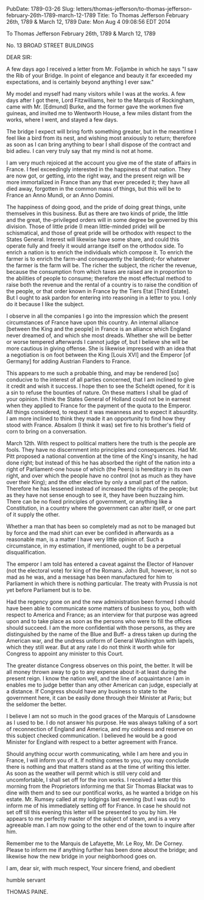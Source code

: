 PubDate: 1789-03-26
Slug: letters/thomas-jefferson/to-thomas-jefferson-february-26th-1789-march-12-1789
Title: To Thomas Jefferson February 26th, 1789 & March 12, 1789
Date: Mon Aug  4 09:08:56 EDT 2014

   To Thomas Jefferson February 26th, 1789 & March 12, 1789

   No. 13 BROAD STREET BUILDINGS

   DEAR SIR:

   A few days ago I received a letter from Mr. Foljambe in which he says "I
   saw the Rib of your Bridge. In point of elegance and beauty it far
   exceeded my expectations, and is certainly beyond anything I ever saw."

   My model and myself had many visitors while I was at the works. A few days
   after I got there, Lord Fitzwilliams, heir to the Marquis of Rockingham,
   came with Mr. [Edmund] Burke, and the former gave the workmen five
   guineas, and invited me to Wentworth House, a few miles distant from the
   works, where I went, and stayed a few days.

   The bridge I expect will bring forth something greater, but in the
   meantime I feel like a bird from its nest, and wishing most anxiously to
   return; therefore as soon as I can bring anything to bear I shall dispose
   of the contract and bid adieu. I can very truly say that my mind is not at
   home.

   I am very much rejoiced at the account you give me of the state of affairs
   in France. I feel exceedingly interested in the happiness of that nation.
   They are now got, or getting, into the right way, and the present reign
   will be more immortalized in France than any that ever preceded it; they
   have all died away, forgotten in the common mass of things, but this will
   be to France an Anno Mundi, or an Anno Domini.

   The happiness of doing good, and the pride of doing great things, unite
   themselves in this business. But as there are two kinds of pride, the
   little and the great, the-privileged orders will in some degree be
   governed by this division. Those of little pride (I mean little-minded
   pride) will be schismatical, and those of great pride will be orthodox
   with respect to the States General. Interest will likewise have some
   share, and could this operate fully and freely it would arrange itself on
   the orthodox side. To enrich a nation is to enrich the individuals which
   compose it. To enrich the farmer is to enrich the farm-and consequently
   the landlord;-for whatever the farmer is the farm will be. The richer the
   subject, the richer the revenue, because the consumption from which taxes
   are raised are in proportion to the abilities of people to consume;
   therefore the most effectual method to raise both the revenue and the
   rental of a country is to raise the condition of the people, or that order
   known in France by the Tiers Etat [Third Estate]. But I ought to ask
   pardon for entering into reasoning in a letter to you. I only do it
   because I like the subject.

   I observe in all the companies I go into the impression which the present
   circumstances of France have upon this country. An internal alliance
   [between the King and the people] in France is an alliance which England
   never dreamed of, and which she most dreads. Whether she will be better or
   worse tempered afterwards I cannot judge of, but I believe she will be
   more cautious in giving offense. She is likewise impressed with an idea
   that a negotiation is on foot between the King [Louis XVI] and the Emperor
   [of Germany] for adding Austrian Flanders to France.

   This appears to me such a probable thing, and may be rendered [so]
   conducive to the interest of all parties concerned, that I am inclined to
   give it credit and wish it success. I hope then to see the Scheldt opened,
   for it is a sin to refuse the bounties of nature. On these matters I shall
   be glad of your opinion. I think the States General of Holland could not
   be in earnest when they applied to France for the payment of the quota to
   the Emperor. All things considered, to request it was meanness and to
   expect it absurdity. I am more inclined to think they made it an
   opportunity to find how they stood with France. Absalom (I think it was)
   set fire to his brother's field of corn to bring on a conversation.

   March 12th. With respect to political matters here the truth is the people
   are fools. They have no discernment into principles and consequences. Had
   Mr. Pitt proposed a national convention at the time of the King's
   insanity, he had done right; but instead of this he has absorbed the right
   of the nation into a right of Parliament-one house of which (the Peers) is
   hereditary in its own right, and over which the people have no control
   (not as much as they have over their King); and the other elective by only
   a small part of the nation. Therefore he has lessened instead of increased
   the rights of the people; but as they have not sense enough to see it,
   they have been huzzaing him. There can be no fixed principles of
   government, or anything like a Constitution, in a country where the
   government can alter itself, or one part of it supply the other.

   Whether a man that has been so completely mad as not to be managed but by
   force and the mad shirt can ever be confided in afterwards as a reasonable
   man, is a matter I have very little opinion of. Such a circumstance, in my
   estimation, if mentioned, ought to be a perpetual disqualification.

   The emperor I am told has entered a caveat against the Elector of Hanover
   (not the electoral vote) for king of the Romans. John Bull, however, is
   not so mad as he was, and a message has been manufactured for him to
   Parliament in which there is nothing particular. The treaty with Prussia
   is not yet before Parliament but is to be.

   Had the regency gone on and the new administration been formed I should
   have been able to communicate some matters of business to you, both with
   respect to America and France; as an interview for that purpose was agreed
   upon and to take place as soon as the persons who were to fill the offices
   should succeed. I am the more confidential with those persons, as they are
   distinguished by the name of the Blue and Buff- a dress taken up during
   the American war, and the undress uniform of General Washington with
   lapels, which they still wear. But at any rate I do not think it worth
   while for Congress to appoint any minister to this Court.

   The greater distance Congress observes on this point, the better. It will
   be all money thrown away to go to any expense about it-at least during the
   present reign. I know the nation well, and the line of acquaintance I am
   in enables me to judge better than any other American can judge,
   especially at a distance. If Congress should have any business to state to
   the government here, it can be easily done through their Minister at
   Paris; but the seldomer the better.

   I believe I am not so much in the good graces of the Marquis of Lansdowne
   as I used to be. I do not answer his purpose. He was always talking of a
   sort of reconnection of England and America, and my coldness and reserve
   on this subject checked communication. I believed he would be a good
   Minister for England with respect to a better agreement with France.

   Should anything occur worth communicating, while I am here and you in
   France, I will inform you of it. If nothing comes to you, you may conclude
   there is nothing and that matters stand as at the time of writing this
   letter. As soon as the weather will permit which is still very cold and
   uncomfortable, I shall set off for the iron works. I received a letter
   this morning from the Proprietors informing me that Sir Thomas Blackat was
   to dine with them and to see our pontifical works, as he wanted a bridge
   on his estate. Mr. Rumsey called at my lodgings last evening (but I was
   out) to inform me of his immediately setting off for France. In case he
   should not set off till this evening this letter will be presented to you
   by him. He appears to me perfectly master of the subject of steam, and is
   a very agreeable man. I am now going to the other end of the town to
   inquire after him.

   Remember me to the Marquis de Lafayette, Mr. Le Roy, Mr. De Corney. Please
   to inform me if anything further has been done about the bridge; and
   likewise how the new bridge in your neighborhood goes on.

   I am, dear sir, with much respect, Your sincere friend, and obedient

   humble servant

   THOMAS PAINE.


